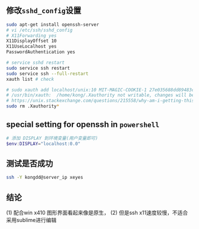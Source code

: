 ## 修改`sshd_config`设置

```bash
sudo apt-get install openssh-server
# vi /etc/ssh/sshd_config
# X11Forwarding yes
X11DisplayOffset 10
X11UseLocalhost yes
PasswordAuthentication yes

# service sshd restart
sudo service ssh restart
sudo service ssh --full-restart
xauth list # check 

# sudo xauth add localhost/unix:10 MIT-MAGIC-COOKIE-1 27e035688dd89483c6fe48b2470172f5
# /usr/bin/xauth:  /home/kong/.Xauthority not writable, changes will be ignored
# https://unix.stackexchange.com/questions/215558/why-am-i-getting-this-message-from-xauth-timeout-in-locking-authority-file-ho
sudo rm .Xauthority*
```

## special setting for openssh in `powershell`
```powershell
# 添加 DISPLAY 到环境变量(用户变量即可)
$env:DISPLAY="localhost:0.0"
```

## 测试是否成功
```bash
ssh -Y kongdd@server_ip xeyes
```

## 结论
(1) 配合win x410 图形界面看起来像是原生，
(2) 但是ssh x11速度较慢，不适合采用sublime进行编辑
